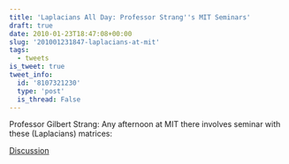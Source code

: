 ```yaml
---
title: 'Laplacians All Day: Professor Strang''s MIT Seminars'
draft: true
date: 2010-01-23T18:47:08+00:00
slug: '201001231847-laplacians-at-mit'
tags:
  - tweets
is_tweet: true
tweet_info:
  id: '8107321230'
  type: 'post'
  is_thread: False
---
```




Professor Gilbert Strang: Any afternoon at MIT there involves seminar with these (Laplacians) matrices:

[Discussion](https://x.com/sytelus/status/8107321230)
